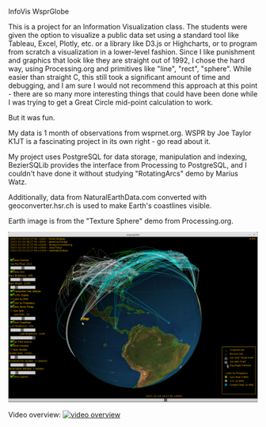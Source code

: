 
InfoVis WsprGlobe

This is a project for an Information Visualization class. The students 
were given the option to visualize a public data set using a standard tool 
like Tableau, Excel, Plotly, etc. or a library like D3.js or Highcharts, or 
to program from scratch a visualization in a lower-level fashion. Since I 
like punishment and graphics that look like they are straight out of 1992, 
I chose the hard way, using Processing.org and primitives like "line", "rect", 
"sphere".  While easier than straight C, this still took a significant amount 
of time and debugging, and I am sure I would not recommend this approach at 
this point - there are so many more interesting things that could have been 
done while I was trying to get a Great Circle mid-point calculation to work.

But it was fun. 

My data is 1 month of observations from wsprnet.org. WSPR by Joe Taylor K1JT
is a fascinating project in its own right - go read about it. 

My project uses PostgreSQL for data storage, manipulation and indexing, 
BezierSQLib provides the interface from Processing to PostgreSQL,
and I couldn't have done it without studying "RotatingArcs" demo by Marius Watz. 

Additionally, data from NaturalEarthData.com converted with geoconverter.hsr.ch
is used to make Earth's coastlines visible.

Earth image is from the "Texture Sphere" demo from Processing.org.

![screenshot 1](/screenshot1.png?raw=true "Screensot 1")

Video overview: 
[![video overview](https://img.youtube.com/vi/1hfoWJgqQ-4/0.jpg)](https://www.youtube.com/watch?v=1hfoWJgqQ-4)

